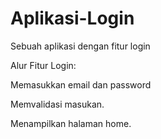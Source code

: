 # Aplikasi-Login
Sebuah aplikasi dengan fitur login

Alur Fitur Login:

Memasukkan email dan password

Memvalidasi masukan.

Menampilkan halaman home.
